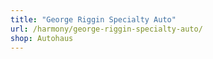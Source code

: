 ```yaml
---
title: "George Riggin Specialty Auto"
url: /harmony/george-riggin-specialty-auto/
shop: Autohaus
---
```

